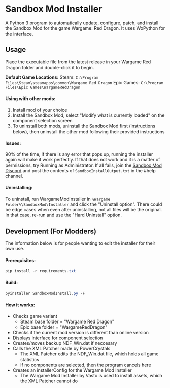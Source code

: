 # Sandbox Mod Installer

A Python 3 program to automatically update, configure, patch, and install the Sandbox Mod for the game Wargame: Red Dragon. It uses WxPython for the interface.

## Usage
Place the executable file from the latest release in your Wargame Red Dragon folder and double-click it to begin.  

**Default Game Locations:**
Steam: `C:\Program Files\Steam\steamapps\common\Wargame Red Dragon`
Epic Games: `C:\Program Files\Epic Games\WargameRedDragon`

#### Using with other mods:
1. Install mod of your choice
2. Install the Sandbox Mod, select "Modify what is currently loaded" on the component selection screen
3. To uninstall both mods, uninstall the Sandbox Mod first (instructions below), then uninstall the other mod following their provided instructions

#### Issues:
90% of the time, if there is any error that pops up, running the installer again will make it work perfectly. If that does not work and it is a matter of permissions, try Running as Administrator. If all fails, join the [Sandbox Mod Discord](https://discord.gg/s9TgvkQ "Sandbox Mod Discord") and post the contents of `SandboxInstallOutput.txt` in the #help channel.

#### Uninstalling:
To uninstall, run WargameModInstaller in `%Wargame Folder%\SandboxMod\Installer` and click the "Uninstall option". There could be edge cases when even after uninstalling, not all files will be the original. In that case, re-run and use the "Hard Uninstall" option.



## Development (For Modders)
The information below is for people wanting to edit the installer for their own use.

#### Prerequisites:
```powershell
pip install -r requirements.txt
```

#### Build:
```powershell
pyinstaller SandboxModInstall.py -F
```

#### How it works:
+ Checks game variant
    + Steam base folder = "Wargame Red Dragon"
    + Epic base folder = "WargameRedDragon"
+ Checks if the current mod version is different than online version
+ Displays interface for component selection
+ Creates/moves backup NDF_Win.dat if neccesary 
+ Calls the XML Patcher made by PowerCrystals
    + The XML Patcher edits the NDF_Win.dat file, which holds all game statistics
    + If no components are selected, then the program cancels here
+ Creates an installerConfig for the Wargame Mod Installer
    + The Wargame Mod Installer by Vasto is used to install assets, which the XML Patcher cannot do
